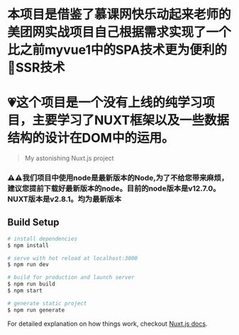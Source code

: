 # 本项目是借鉴了慕课网快乐动起来老师的美团网实战项目自己根据需求实现了一个比之前myvue1中的SPA技术更为便利的🌟SSR技术
# 💗这个项目是一个没有上线的纯学习项目，主要学习了NUXT框架以及一些数据结构的设计在DOM中的运用。

> My astonishing Nuxt.js project
### ⚠️⚠️我们项目中使用node是最新版本的Node,为了不给您带来麻烦，建议您提前下载好最新版本的node。目前的node版本是v12.7.0。NUXT版本是v2.8.1。均为最新版本
## Build Setup

``` bash
# install dependencies
$ npm install

# serve with hot reload at localhost:3000
$ npm run dev

# build for production and launch server
$ npm run build
$ npm start

# generate static project
$ npm run generate
```

For detailed explanation on how things work, checkout [Nuxt.js docs](https://nuxtjs.org).
